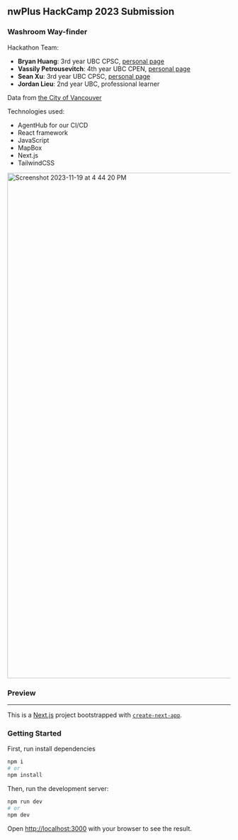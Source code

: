 
## nwPlus HackCamp 2023 Submission
### Washroom Way-finder
Hackathon Team: 
- <b>Bryan Huang</b>: 3rd year UBC CPSC, [personal page](https://bryanhuang.dev/)
- <b>Vassily Petrousevitch</b>: 4th year UBC CPEN, [personal page](https://vassily-petrousevitch.github.io/)
- <b>Sean Xu</b>: 3rd year UBC CPSC, [personal page](https://theseanx.github.io/)
- <b>Jordan Lieu</b>: 2nd year UBC, professional learner


Data from [the City of Vancouver](https://opendata.vancouver.ca/explore/dataset/public-washrooms/export/?location=8,49.24162,-122.7935)

Technologies used:
- AgentHub for our CI/CD
- React framework
- JavaScript
- MapBox
- Next.js
- TailwindCSS
<img width="1139" alt="Screenshot 2023-11-19 at 4 44 20 PM" src="https://github.com/DoiBoi/nwPlus-Project/assets/111398191/1e802a2f-259d-4f97-ad3c-12de8db7d71b">

### Preview


---
This is a [Next.js](https://nextjs.org/) project bootstrapped with [`create-next-app`](https://github.com/vercel/next.js/tree/canary/packages/create-next-app).

### Getting Started

First, run install dependencies

```bash
npm i
# or
npm install
```

Then, run the development server:

```bash
npm run dev
# or
npm dev
```

Open [http://localhost:3000](http://localhost:3000) with your browser to see the result.


